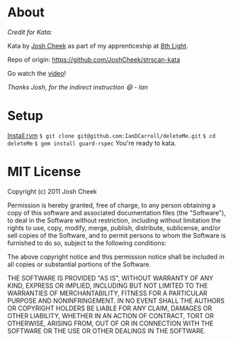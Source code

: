 About
=====

_Credit for Kata:_

Kata by [Josh Cheek](http://joshcheek.com/) as part of my apprenticeship at [8th Light](http://www.8thlight.com/).

Repo of origin: https://github.com/JoshCheek/strscan-kata

Go watch the [video](http://vimeo.com/29823879)!

_Thanks Josh, for the indirect instruction :smile: - Ian_

Setup
=====
[Install rvm](https://rvm.io/rvm/install)
`$ git clone git@github.com:IanDCarroll/deleteMe.git`
`$ cd deleteMe`
`$ gem install guard-rspec`
You're ready to kata.


MIT License
===========

Copyright (c) 2011 Josh Cheek

Permission is hereby granted, free of charge, to any person obtaining a copy of this software and associated documentation files (the "Software"), to deal in the Software without restriction, including without limitation the rights to use, copy, modify, merge, publish, distribute, sublicense, and/or sell copies of the Software, and to permit persons to whom the Software is furnished to do so, subject to the following conditions:

The above copyright notice and this permission notice shall be included in all copies or substantial portions of the Software.

THE SOFTWARE IS PROVIDED "AS IS", WITHOUT WARRANTY OF ANY KIND, EXPRESS OR IMPLIED, INCLUDING BUT NOT LIMITED TO THE WARRANTIES OF MERCHANTABILITY, FITNESS FOR A PARTICULAR PURPOSE AND NONINFRINGEMENT. IN NO EVENT SHALL THE AUTHORS OR COPYRIGHT HOLDERS BE LIABLE FOR ANY CLAIM, DAMAGES OR OTHER LIABILITY, WHETHER IN AN ACTION OF CONTRACT, TORT OR OTHERWISE, ARISING FROM, OUT OF OR IN CONNECTION WITH THE SOFTWARE OR THE USE OR OTHER DEALINGS IN THE SOFTWARE.
